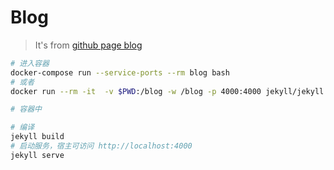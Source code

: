 # Blog

> It's from [github page blog](https://github.com/brianmaierjr/long-haul)

```bash
# 进入容器
docker-compose run --service-ports --rm blog bash
# 或者
docker run --rm -it  -v $PWD:/blog -w /blog -p 4000:4000 jekyll/jekyll bash

# 容器中

# 编译
jekyll build
# 启动服务，宿主可访问 http://localhost:4000 
jekyll serve
```



